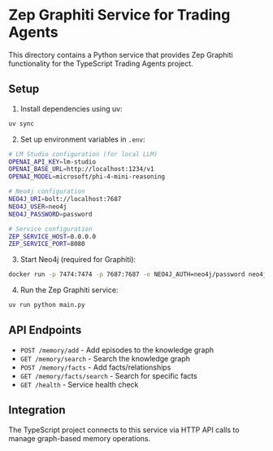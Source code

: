 # Zep Graphiti Service for Trading Agents

This directory contains a Python service that provides Zep Graphiti functionality for the TypeScript Trading Agents project.

## Setup

1. Install dependencies using uv:
```bash
uv sync
```

2. Set up environment variables in `.env`:
```bash
# LM Studio configuration (for local LLM)
OPENAI_API_KEY=lm-studio
OPENAI_BASE_URL=http://localhost:1234/v1
OPENAI_MODEL=microsoft/phi-4-mini-reasoning

# Neo4j configuration
NEO4J_URI=bolt://localhost:7687
NEO4J_USER=neo4j
NEO4J_PASSWORD=password

# Service configuration
ZEP_SERVICE_HOST=0.0.0.0
ZEP_SERVICE_PORT=8080
```

3. Start Neo4j (required for Graphiti):
```bash
docker run -p 7474:7474 -p 7687:7687 -e NEO4J_AUTH=neo4j/password neo4j:5.22.0
```

4. Run the Zep Graphiti service:
```bash
uv run python main.py
```

## API Endpoints

- `POST /memory/add` - Add episodes to the knowledge graph
- `GET /memory/search` - Search the knowledge graph
- `POST /memory/facts` - Add facts/relationships
- `GET /memory/facts/search` - Search for specific facts
- `GET /health` - Service health check

## Integration

The TypeScript project connects to this service via HTTP API calls to manage graph-based memory operations.